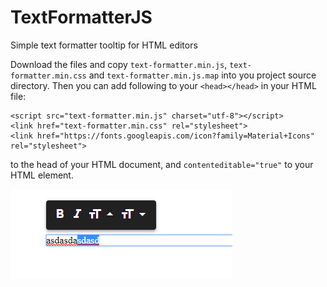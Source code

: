 # TextFormatterJS
Simple text formatter tooltip for HTML editors

Download the files and copy ```text-formatter.min.js```, ```text-formatter.min.css``` and ```text-formatter.min.js.map``` into you project source directory.
Then you can add following to your ```<head></head>``` in your HTML file:
```
<script src="text-formatter.min.js" charset="utf-8"></script>
<link href="text-formatter.min.css" rel="stylesheet">
<link href="https://fonts.googleapis.com/icon?family=Material+Icons" rel="stylesheet">
```
to the head of your HTML document, and ```contenteditable="true"``` to your HTML element.

![alt text](https://raw.githubusercontent.com/danieldaeschle/TextFormatterJS/master/images/screenshot.png)

